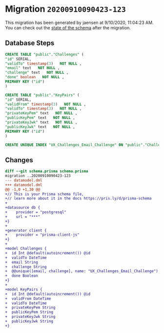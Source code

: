 # Migration `20200910090423-123`

This migration has been generated by jaensen at 9/10/2020, 11:04:23 AM.
You can check out the [state of the schema](./schema.prisma) after the migration.

## Database Steps

```sql
CREATE TABLE "public"."Challenges" (
"id" SERIAL,
"validTo" timestamp(3)   NOT NULL ,
"email" text   NOT NULL ,
"challenge" text   NOT NULL ,
"done" boolean   NOT NULL ,
PRIMARY KEY ("id")
)

CREATE TABLE "public"."KeyPairs" (
"id" SERIAL,
"validFrom" timestamp(3)   NOT NULL ,
"validTo" timestamp(3)   NOT NULL ,
"privateKeyPem" text   NOT NULL ,
"publicKeyPem" text   NOT NULL ,
"privateKeyJwk" text   NOT NULL ,
"publicKeyJwk" text   NOT NULL ,
PRIMARY KEY ("id")
)

CREATE UNIQUE INDEX "UX_Challenges_Email_Challenge" ON "public"."Challenges"("email", "challenge")
```

## Changes

```diff
diff --git schema.prisma schema.prisma
migration ..20200910090423-123
--- datamodel.dml
+++ datamodel.dml
@@ -1,0 +1,30 @@
+// This is your Prisma schema file,
+// learn more about it in the docs https://pris.ly/d/prisma-schema
+
+datasource db {
+    provider = "postgresql"
+    url = "***"
+}
+
+generator client {
+    provider = "prisma-client-js"
+}
+
+model Challenges {
+  id Int @default(autoincrement()) @id
+  validTo DateTime
+  email String
+  challenge String
+  @@unique([email, challenge], name: "UX_Challenges_Email_Challenge")
+  done Boolean
+}
+
+model KeyPairs {
+  id Int @default(autoincrement()) @id
+  validFrom DateTime
+  validTo DateTime
+  privateKeyPem String
+  publicKeyPem String
+  privateKeyJwk String
+  publicKeyJwk String
+}
```


